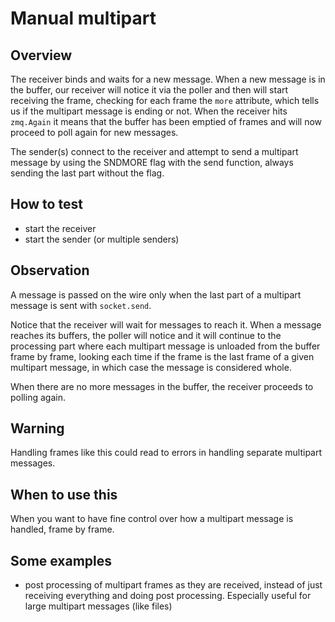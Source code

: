 # Manual multipart

## Overview

The receiver binds and waits for a new message. When a new message is in the
buffer, our receiver will notice it via the poller and then will start receiving
the frame, checking for each frame the `more` attribute, which tells us if the
multipart message is ending or not. When the receiver hits `zmq.Again` it means
that the buffer has been emptied of frames and will now proceed to poll again
for new messages.

The sender(s) connect to the receiver and attempt to send a multipart message by
using the SNDMORE flag with the send function, always sending the last part
without the flag.

## How to test

- start the receiver
- start the sender (or multiple senders)

## Observation

A message is passed on the wire only when the last part of a multipart message
is sent with `socket.send`.

Notice that the receiver will wait for messages to reach it. When a message
reaches its buffers, the poller will notice and it will continue to the
processing part where each multipart message is unloaded from the buffer frame
by frame, looking each time if the frame is the last frame of a given multipart
message, in which case the message is considered whole.

When there are no more messages in the buffer, the receiver proceeds to polling
again.

## Warning

Handling frames like this could read to errors in handling separate multipart
messages.

## When to use this

When you want to have fine control over how a multipart message is handled,
frame by frame.

## Some examples

- post processing of multipart frames as they are received, instead of just
  receiving everything and doing post processing. Especially useful for large
  multipart messages (like files)
